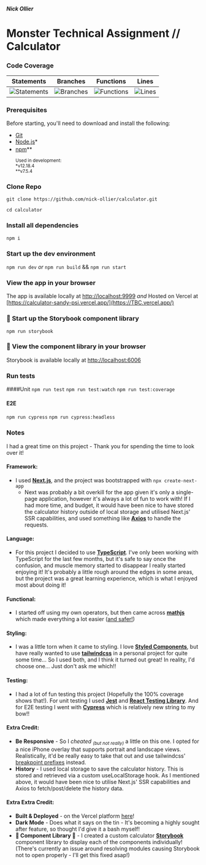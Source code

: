 ##### Nick Ollier

# Monster Technical Assignment // Calculator

### Code Coverage

|                                 Statements                                  |                                 Branches                                  |                                 Functions                                  |                                 Lines                                  |
| :-------------------------------------------------------------------------: | :-----------------------------------------------------------------------: | :------------------------------------------------------------------------: | :--------------------------------------------------------------------: |
| ![Statements](https://img.shields.io/badge/Coverage-100%25-brightgreen.svg) | ![Branches](https://img.shields.io/badge/Coverage-100%25-brightgreen.svg) | ![Functions](https://img.shields.io/badge/Coverage-100%25-brightgreen.svg) | ![Lines](https://img.shields.io/badge/Coverage-100%25-brightgreen.svg) |

### Prerequisites

Before starting, you'll need to download and install the following:

-   [Git](https://git-scm.com/downloads)
-   [Node.js](https://nodejs.org/en/download/)\*
-   [npm](https://www.npmjs.com/get-npm/)**
    <sup></sub>
    <br /><br />
    Used in development:
    <br />
    \*v12.18.4
    <br />
    **v7.5.4
    </sub></sup>

### Clone Repo

`git clone https://github.com/nick-ollier/calculator.git`

`cd calculator`

### Install all dependencies

`npm i`

### Start up the dev environment

`npm run dev`
_or_
`npm run build` && `npm run start`

### View the app in your browser

The app is available locally at [http://localhost:9999](http://localhost:9999)
_and_
Hosted on Vercel at [https://calculator-sandy-psi.vercel.app/](https://TBC.vercel.app/)

### 🚧 Start up the Storybook component library

`npm run storybook`

### 🚧 View the component library in your browser

Storybook is available locally at [http://localhost:6006](http://localhost:6006)

### Run tests

####Unit
`npm run test`
`npm run test:watch`
`npm run test:coverage`

#### E2E

`npm run cypress`
`npm run cypress:headless`

### Notes

I had a great time on this project - Thank you for spending the time to look over it!

#### Framework:

-   I used [**Next.js**](https://nextjs.org/), and the project was bootstrapped with `npx create-next-app`
    -   Next was probably a bit overkill for the app given it's only a single-page application, however it's always a lot of fun to work with! If I had more time, and budget, it would have been nice to have stored the calculator history outside of local storage and utilised Next.js' SSR capabilities, and used something like [**Axios**](https://axios-http.com/) to handle the requests.

#### Language:

-   For this project I decided to use [**TypeScript**](https://www.typescriptlang.org/). I've only been working with TypeScript for the last few months, but it's safe to say once the confusion, and muscle memory started to disappear I really started enjoying it! It's probably a little rough around the edges in some areas, but the project was a great learning experience, which is what I enjoyed most about doing it!

#### Functional:

-   I started off using my own operators, but then came across [**mathjs**](https://mathjs.org/) which made everything a lot easier ([and safer!](https://developer.mozilla.org/en-US/docs/Web/JavaScript/Reference/Global_Objects/eval#never_use_eval!))

#### Styling:

-   I was a little torn when it came to styling. I love [**Styled Components**](https://styled-components.com/), but have really wanted to use [**tailwindcss**](https://tailwindcss.com/) in a personal project for quite some time... So I used both, and I think it turned out great! In reality, I'd choose one... Just don't ask me which!!

#### Testing:

-   I had a lot of fun testing this project (Hopefully the 100% coverage shows that!). For unit testing I used [**Jest**](https://jestjs.io/) and [**React Testing Library**](https://testing-library.com/docs/react-testing-library/intro/). And for E2E testing I went with [**Cypress**](https://docs.cypress.io/guides/overview/why-cypress) which is relatively new string to my bow!!

#### Extra Credit:

-   **Be Responsive** - So I _cheated <sub>(but not really)</sub>_ a little on this one. I opted for a nice iPhone overlay that supports portrait and landscape views. Realistically, it'd be really easy to take that out and use tailwindcss' [breakpoint prefixes](https://tailwindcss.com/docs/responsive-design#overview) instead.
-   **History** - I used local storage to save the calculator history. This is stored and retrieved via a custom useLocalStorage hook. As I mentioned above, it would have been nice to utilise Next.js' SSR capabilities and Axios to fetch/post/delete the history data.

#### Extra Extra Credit:

-   **Built & Deployed** - on the Vercel platform [here](https://calculator-sandy-psi.vercel.app/)!
-   **Dark Mode** - Does what it says on the tin - It's becoming a highly sought after feature, so thought I'd give it a bash myself!
-   **🚧 Component Library 🚧** - I created a custom calculator [**Storybook**](https://storybook.js.org/) component library to display each of the components individually! (There's currently an issue around resolving modules causing Storybook not to open properly - I'll get this fixed asap!)
